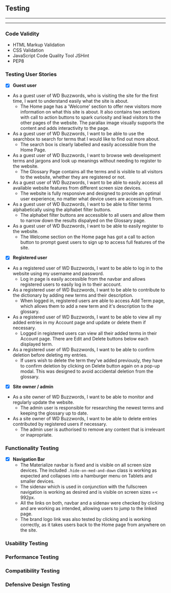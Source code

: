 ## Testing

---

---

### Code Validity

- HTML Markup Validation
- CSS Validation
- JavaScript Code Quality Tool JSHint
- PEP8

### Testing User Stories

- [x] **Guest user**

* As a guest user of WD Buzzwords, who is visiting the site for the first time, I want to understand easily what the site is about.
  - The Home page has a 'Welcome' section to offer new visitors more information on what this site is about. It also contains two sections with 
  call to action buttons to spark curiosity and lead visitors to the other pages of the website. The parallax image visually supports the content and adds interactivity to the page.
* As a guest user of WD Buzzwords, I want to be able to use the searchbox to search for terms that I would like to find out more about.
  - The search box is clearly labelled and easily accessible from the Home Page.
* As a guest user of WD Buzzwords, I want to browse web development terms and jargons and look up meanings without needing to register to the website.
  - The Glossary Page contains all the terms and is visible to all visitors to the website, whether they are registered or not.
* As a guest user of WD Buzzwords, I want to be able to easily access all available website features from different screen size devices.
  - The website is fully responsive and designed to provide an optimal user experience, no matter what device users are accessing it from.
* As a guest user of WD Buzzwords, I want to be able to filter terms alphabetically using the alphabet filter buttons.
  - The alphabet filter buttons are accessible to all users and allow them to narrow down the results dispalyed on the Glossary page.
* As a guest user of WD Buzzwords, I want to be able to easily register to the website.
  - The Welcome section on the Home page has got a call to action button to prompt guest users to sign up to access full features of the site.

- [x] **Registered user**

* As a registered user of WD Buzzwords, I want to be able to log in to the website using my username and password.
  - Log in page is easily accessible from the navbar and allows registered users to easily log in to their account.
* As a registered user of WD Buzzwords, I want to be able to contribute to the dictionary by adding new terms and their description.
  - When logged in, registered users are able to access Add Term page, which allows them to add a new term and it's description to the glossary.
* As a registered user of WD Buzzwords, I want to be able to view all my added entries in my Account page and update or delete them if necessary.
  - Logged in registered users can view all their added terms in their Account page. There are Edit and Delete buttons below each displayed term.
* As a registered user of WD Buzzwords, I want to be able to confirm deletion before deleting my entries.
  - If users wish to delete the term they've added previously, they have to confirm deletion by clicking on Delete button again on a pop-up modal. 
  This was designed to avoid accidental deletion from the glossary.

- [x] **Site owner / admin**

* As a site owner of WD Buzzwords, I want to be able to monitor and regularly update the website.
  - The admin user is responsible for researching the newest terms and keeping the glossary up to date.
* As a site owner of WD Buzzwords, I want to be able to delete entries contributed by registered users if necessary.
  - The admin user is authorised to remove any content that is irrelevant or inapropriate.

### Functionality Testing

- [x] **Navigation Bar**
  - The Materialize navbar is fixed and is visible on all screen size devices. The included `.hide-on-med-and-down` class is working as expected and collapses into a hamburger menu on Tablets and smaller devices.
  - The sidenav which is used in conjunction with the fullscreen navigation is working as desired and is visible on screen sizes =< 992px. 
  - All the links on both, navbar and a sidenav were checked by clicking and are working as intended, allowing users to jump to the linked page.
  - The brand logo link was also tested by clicking and is working correctly, as it takes users back to the Home page from anywhere on the site.




### Usability Testing

### Performance Testing

### Compatibility Testing

### Defensive Design Testing
